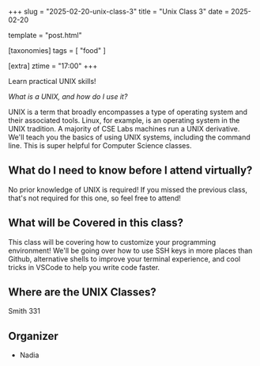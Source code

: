 +++
slug = "2025-02-20-unix-class-3"
title = "Unix Class 3"
date = 2025-02-20

template = "post.html"

[taxonomies]
tags = [ "food" ]

[extra]
ztime = "17:00"
+++

Learn practical UNIX skills!

<!-- more -->

*What is a UNIX, and how do I use it?*

UNIX is a term that broadly encompasses a type of operating system and their associated tools. Linux, for example, is an operating system
in the UNIX tradition. A majority of CSE Labs machines run a UNIX derivative. We'll teach you the basics of using UNIX systems, including
the command line. This is super helpful for Computer Science classes.

## What do I need to know before I attend virtually?

No prior knowledge of UNIX is required!
If you missed the previous class, that's not required for this one, so feel free to attend!

## What will be Covered in this class?

This class will be covering how to customize your programming environment!
We'll be going over how to use SSH keys in more places than Github, alternative shells to improve your terminal experience, and cool tricks in VSCode to help you write code faster.

## Where are the UNIX Classes?

Smith 331

## Organizer
* Nadia

